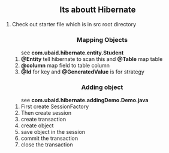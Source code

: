<h2 align="center">Its aboutt Hibernate</h2>
<ol>
	<li>Check out starter file which is in src root directory</li>
</o>

<h3 align="center">Mapping Objects</h3>
<ol>
	see <strong>com.ubaid.hibernate.entity.Student</strong>
	<li><strong>@Entity</strong> tell hibernate to scan this and <strong>@Table</strong> map table</li>
	<li><strong>@column</strong> map field to table column</li>
	<li><strong>@Id</strong> for key and <strong>@GeneratedValue</strong> is for strategy </li>
</ol>


<h3 align="center">Adding object</h3>
<ol>
	see <strong>com.ubaid.hibernate.addingDemo.Demo.java</strong>
	<li>First create SessionFactory</li>
	<li>Then create session</li>
	<li>create transaction</li>
	<li>create object</li>
	<li>save object in the session</li>
	<li>commit the transaction</li>
	<li>close the transaction</li>
</ol>